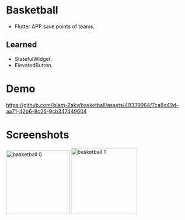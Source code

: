 # Basketball

- Flutter APP save points of teams.

## Learned

- StatefulWidget.
- ElevatedButton.

# Demo
https://github.com/Islam-Zaky/basketball/assets/49339964/7ca8c49d-aa71-42b6-8c26-9cb347449604


# Screenshots
<img width="174" alt="basketball 0" src="https://github.com/Islam-Zaky/basketball/assets/49339964/a472a207-ed1b-45fa-8745-ffb4543378f1">
<img width="181" alt="basketball 1" src="https://github.com/Islam-Zaky/basketball/assets/49339964/a9897ff7-03fc-49b0-ad62-83ec9344ff78">
